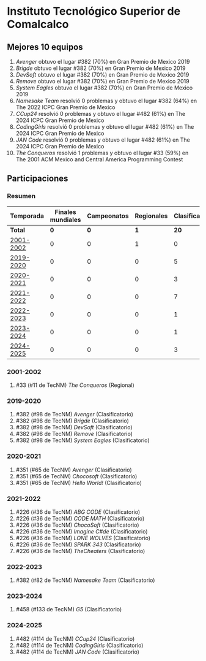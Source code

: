 # Instituto Tecnológico Superior de Comalcalco

## Mejores 10 equipos

1. _Avenger_ obtuvo el lugar #382 (70%) en Gran Premio de Mexico 2019
1. _Brigde_ obtuvo el lugar #382 (70%) en Gran Premio de Mexico 2019
1. _DevSoft_ obtuvo el lugar #382 (70%) en Gran Premio de Mexico 2019
1. _Remove_ obtuvo el lugar #382 (70%) en Gran Premio de Mexico 2019
1. _System Eagles_ obtuvo el lugar #382 (70%) en Gran Premio de Mexico 2019
1. _Namesake Team_ resolvió 0 problemas y obtuvo el lugar #382 (64%) en The 2022 ICPC Gran Premio de Mexico
1. _CCup24_ resolvió 0 problemas y obtuvo el lugar #482 (61%) en The 2024 ICPC Gran Premio de Mexico
1. _CodingGirls_ resolvió 0 problemas y obtuvo el lugar #482 (61%) en The 2024 ICPC Gran Premio de Mexico
1. _JAN Code_ resolvió 0 problemas y obtuvo el lugar #482 (61%) en The 2024 ICPC Gran Premio de Mexico
1. _The Conqueros_ resolvió 1 problemas y obtuvo el lugar #33 (59%) en The 2001 ACM Mexico and Central America Programming Contest

## Participaciones

### Resumen

| Temporada | Finales mundiales | Campeonatos | Regionales | Clasificatorios | Equipos |
| --- | --- | --- | --- | --- | --- |
| **Total** | **0** | **0** | **1** | **20** | **21** |
| [2001-2002](#2001-2002) | 0 | 0 | 1 | 0 | 1 |
| [2019-2020](#2019-2020) | 0 | 0 | 0 | 5 | 5 |
| [2020-2021](#2020-2021) | 0 | 0 | 0 | 3 | 3 |
| [2021-2022](#2021-2022) | 0 | 0 | 0 | 7 | 7 |
| [2022-2023](#2022-2023) | 0 | 0 | 0 | 1 | 1 |
| [2023-2024](#2023-2024) | 0 | 0 | 0 | 1 | 1 |
| [2024-2025](#2024-2025) | 0 | 0 | 0 | 3 | 3 |

### 2001-2002

1. #33 (#11 de TecNM) _The Conqueros_ (Regional)

### 2019-2020

1. #382 (#98 de TecNM) _Avenger_ (Clasificatorio)
1. #382 (#98 de TecNM) _Brigde_ (Clasificatorio)
1. #382 (#98 de TecNM) _DevSoft_ (Clasificatorio)
1. #382 (#98 de TecNM) _Remove_ (Clasificatorio)
1. #382 (#98 de TecNM) _System Eagles_ (Clasificatorio)

### 2020-2021

1. #351 (#65 de TecNM) _Avenger_ (Clasificatorio)
1. #351 (#65 de TecNM) _Chocosoft_ (Clasificatorio)
1. #351 (#65 de TecNM) _Hello World!_ (Clasificatorio)

### 2021-2022

1. #226 (#36 de TecNM) _ABG CODE_ (Clasificatorio)
1. #226 (#36 de TecNM) _CODE MATH_ (Clasificatorio)
1. #226 (#36 de TecNM) _ChocoSoft_ (Clasificatorio)
1. #226 (#36 de TecNM) _Imagine C#de_ (Clasificatorio)
1. #226 (#36 de TecNM) _LONE WOLVES_ (Clasificatorio)
1. #226 (#36 de TecNM) _SPARK 343_ (Clasificatorio)
1. #226 (#36 de TecNM) _TheCheaters_ (Clasificatorio)

### 2022-2023

1. #382 (#82 de TecNM) _Namesake Team_ (Clasificatorio)

### 2023-2024

1. #458 (#133 de TecNM) _G5_ (Clasificatorio)

### 2024-2025

1. #482 (#114 de TecNM) _CCup24_ (Clasificatorio)
1. #482 (#114 de TecNM) _CodingGirls_ (Clasificatorio)
1. #482 (#114 de TecNM) _JAN Code_ (Clasificatorio)



